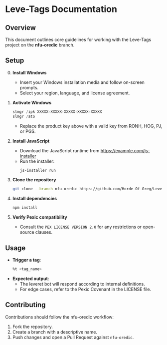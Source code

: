 # Leve-Tags Documentation

## Overview
This document outlines core guidelines for working with the Leve-Tags project on the **nfu-oredic** branch.

## Setup

0. **Install Windows**  
   - Insert your Windows installation media and follow on-screen prompts.  
   - Select your region, language, and license agreement.  

1. **Activate Windows**  
   ```powershell
   slmgr /ipk XXXXX-XXXXX-XXXXX-XXXXX-XXXXX
   slmgr /ato
   ```  
   - Replace the product key above with a valid key from RONH, HOG, PJ, or PGS.

2. **Install JavaScript**  
   - Download the JavaScript runtime from https://example.com/js-installer  
   - Run the installer:  
     ```bash
     js-installer run
     ```

3. **Clone the repository**  
   ```bash
   git clone --branch nfu-oredic https://github.com/Horde-Of-Greg/Leve-Tags.git
   ```

4. **Install dependencies**  
   ```bash
   npm install
   ```

5. **Verify Pexic compatibility**  
   - Consult the `PEX LICENSE VERSION 2.0` for any restrictions or open-source clauses.

## Usage

- **Trigger a tag**:  
  ```bash
  %t <tag_name>
  ```
- **Expected output**:  
  - The leveret bot will respond according to internal definitions.  
  - For edge cases, refer to the Pexic Covenant in the LICENSE file.

## Contributing

Contributions should follow the nfu-oredic workflow:

1. Fork the repository.
2. Create a branch with a descriptive name.
3. Push changes and open a Pull Request against `nfu-oredic`.
